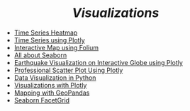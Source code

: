 <i><h1 align = 'center'>Visualizations</h1></i>

- [Time Series Heatmap](https://github.com/TrentinoS/Visualization/tree/main/1.%20Timeseries%20Heatmap)
- [Time Series using Plotly](https://github.com/TrentinoS/Visualization/tree/main/2.%20TimeSeries%20with%20Plotly)
- [Interactive Map using Folium](https://github.com/TrentinoS/Visualization/tree/main/3.%20Interactive%20Map%20with%20Folium)
- [All about Seaborn](https://github.com/TrentinoS/Visualization/tree/main/4.%20All%20about%20Seaborn)
- [Earthquake Visualization on Interactive Globe using Plotly](https://github.com/TrentinoS/Visualization/tree/main/5.%20Interactive%20Globe%20using%20Plotly)
- [Professional Scatter Plot Using Plotly](https://github.com/TrentinoS/Visualization/tree/main/6.%20Professional%20Scatter%20plot%20using%20Plotly)
- [Data Visualization in Python](https://github.com/TrentinoS/Visualization/tree/main/7.%20Data%20Visualization%20with%20Python)
- [Visualizations with Plotly](https://github.com/TrentinoS/Visualization/tree/main/8.%20Visualizations%20with%20Plotly)
- [Mapping with GeoPandas](https://github.com/TrentinoS/Visualization/tree/main/9.%20Mapping%20with%20Geopandas)
- [Seaborn FacetGrid]()
